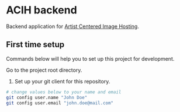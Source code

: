 # ACIH backend

Backend application for [Artist Centered Image Hosting](https://github.com/fenya123/bingin).


## First time setup

Commands below will help you to set up this project for development.

Go to the project root directory.

1. Set up your git client for this repository.
```bash
# change values below to your name and email
git config user.name "John Doe"
git config user.email "john.doe@mail.com"
```
